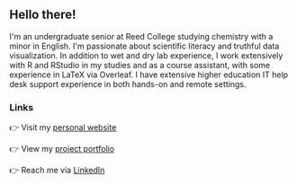 ## Hello there!

I'm an undergraduate senior at Reed College studying chemistry with a minor in English. I'm passionate about scientific literacy and truthful data visualization. In addition to wet and dry lab experience, I work extensively with R and RStudio in my studies and as a course assistant, with some experience in LaTeX via Overleaf. I have extensive higher education IT help desk support experience in both hands-on and remote settings.

### Links

👉 Visit my [personal website](https://gmcginnis.github.io/)

👉 View my [project portfolio](https://gmcginnis.github.io/portfolio/)

👉 Reach me via [LinkedIn](https://www.linkedin.com/in/gillian-mcginnis/)
